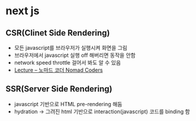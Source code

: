 # next js

## CSR(Clinet Side Rendering)
- 모든 javascript를 브라우저가 실행시켜 화면을 그림
- 브라우저에서 javascript 실행 off 해버리면 동작을 안함 
- network speed throttle 걸어서 봐도 알 수 있음 
- [Lecture – 노마드 코더 Nomad Coders](https://nomadcoders.co/nextjs-fundamentals/lectures/3439)


## SSR(Server Side Rendering)
- javascript 기반으로 HTML pre-rendering 해둠 
- hydration -> 그려진 html 기반으로 interaction(javascript) 코드를 binding 함 